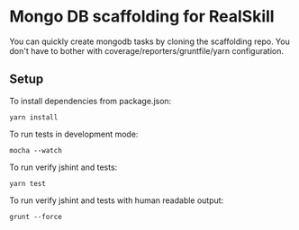 # Mongo DB scaffolding for RealSkill

You can quickly create mongodb tasks by cloning the scaffolding repo. You don't have to bother with coverage/reporters/gruntfile/yarn configuration.

## Setup

To install dependencies from package.json:

    yarn install

To run tests in development mode:

    mocha --watch

To run verify jshint and tests:

    yarn test

To run verify jshint and tests with human readable output:

    grunt --force

